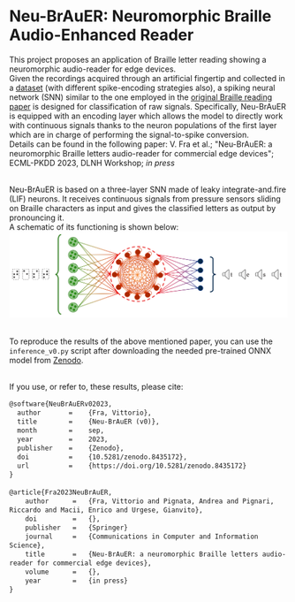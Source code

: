 # **Neu-BrAuER**: **Neu**romorphic **Br**aille **Au**dio-**E**nhanced **R**eader

This project proposes an application of Braille letter reading showing a neuromorphic audio-reader for edge devices.\
Given the recordings acquired through an artificial fingertip and collected in a [dataset](https://zenodo.org/record/7050094) (with different spike-encoding strategies also), a spiking neural network (SNN) similar to the one employed in the [original Braille reading paper](https://www.frontiersin.org/articles/10.3389/fnins.2022.951164/full) is designed for classification of raw signals. Specifically, Neu-BrAuER is equipped with an encoding layer which allows the model to directly work with continuous signals thanks to the neuron populations of the first layer which are in charge of performing the signal-to-spike conversion.\
Details can be found in the following paper: V. Fra et al.; "Neu-BrAuER: a neuromorphic Braille letters audio-reader for commercial edge devices"; ECML-PKDD 2023, DLNH Workshop; *in press*

\
Neu-BrAuER is based on a three-layer SNN made of leaky integrate-and.fire (LIF) neurons. It receives continuous signals from pressure sensors sliding on Braille characters as input and gives the classified letters as output by pronouncing it.\
A schematic of its functioning is shown below:
\
![Scheme of the Neu-BrAuER model.](readme_figures/Neu-BrAuER_scheme.png)

\
To reproduce the results of the above mentioned paper, you can use the `inference_v0.py` script after downloading the needed pre-trained ONNX model from [Zenodo](https://zenodo.org/record/8435172).

\
If you use, or refer to, these results, please cite:
```
@software{NeuBrAuERv02023,
  author       =    {Fra, Vittorio},
  title        =    {Neu-BrAuER (v0)},
  month        =    sep,
  year         =    2023,
  publisher    =    {Zenodo},
  doi          =    {10.5281/zenodo.8435172},
  url          =    {https://doi.org/10.5281/zenodo.8435172}
}

@article{Fra2023NeuBrAuER,
    author      =   {Fra, Vittorio and Pignata, Andrea and Pignari, Riccardo and Macii, Enrico and Urgese, Gianvito},
    doi         =   {},
    publisher   =   {Springer}
    journal     =   {Communications in Computer and Information Science},
    title       =   {Neu-BrAuER: a neuromorphic Braille letters audio-reader for commercial edge devices},
    volume      =   {},
    year        =   {in press}
}
```